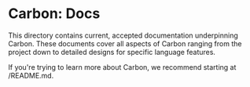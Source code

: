 <!--
Part of the Carbon Language, under the Apache License v2.0 with LLVM Exceptions.
See /LICENSE for license information.
SPDX-License-Identifier: Apache-2.0 WITH LLVM-exception
-->

# Carbon: Docs

This directory contains current, accepted documentation underpinning Carbon.
These documents cover all aspects of Carbon ranging from the project down to
detailed designs for specific language features.

If you're trying to learn more about Carbon, we recommend starting at
/README.md.

